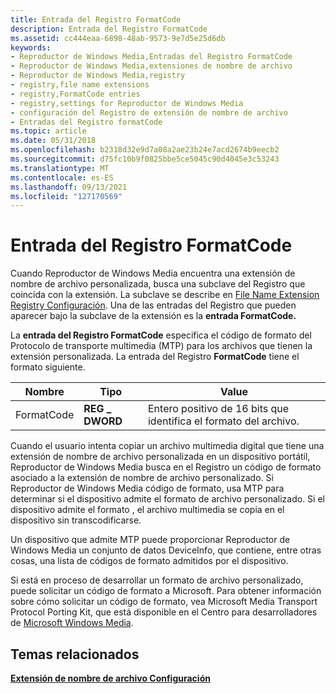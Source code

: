 ```yaml
---
title: Entrada del Registro FormatCode
description: Entrada del Registro FormatCode
ms.assetid: cc444eaa-6898-48ab-9573-9e7d5e25d6db
keywords:
- Reproductor de Windows Media,Entradas del Registro FormatCode
- Reproductor de Windows Media,extensiones de nombre de archivo
- Reproductor de Windows Media,registry
- registry,file name extensions
- registry,FormatCode entries
- registry,settings for Reproductor de Windows Media
- configuración del Registro de extensión de nombre de archivo
- Entradas del Registro formatCode
ms.topic: article
ms.date: 05/31/2018
ms.openlocfilehash: b2318d32e9d7a08a2ae23b24e7acd2674b9eecb2
ms.sourcegitcommit: d75fc10b9f0825bbe5ce5045c90d4045e3c53243
ms.translationtype: MT
ms.contentlocale: es-ES
ms.lasthandoff: 09/13/2021
ms.locfileid: "127170569"
---
```

# <a name="formatcode-registry-entry"></a>Entrada del Registro FormatCode

Cuando Reproductor de Windows Media encuentra una extensión de nombre de archivo personalizada, busca una subclave del Registro que coincida con la extensión. La subclave se describe en [File Name Extension Registry Configuración](file-name-extension-registry-settings.md). Una de las entradas del Registro que pueden aparecer bajo la subclave de la extensión es la **entrada FormatCode.**

La **entrada del Registro FormatCode** especifica el código de formato del Protocolo de transporte multimedia (MTP) para los archivos que tienen la extensión personalizada. La entrada del Registro **FormatCode** tiene el formato siguiente.



| Nombre       | Tipo           | Value                                                             |
|------------|----------------|-------------------------------------------------------------------|
| FormatCode | **REG \_ DWORD** | Entero positivo de 16 bits que identifica el formato del archivo. |



 

Cuando el usuario intenta copiar un archivo multimedia digital que tiene una extensión de nombre de archivo personalizada en un dispositivo portátil, Reproductor de Windows Media busca en el Registro un código de formato asociado a la extensión de nombre de archivo personalizado. Si Reproductor de Windows Media código de formato, usa MTP para determinar si el dispositivo admite el formato de archivo personalizado. Si el dispositivo admite el formato , el archivo multimedia se copia en el dispositivo sin transcodificarse.

Un dispositivo que admite MTP puede proporcionar Reproductor de Windows Media un conjunto de datos DeviceInfo, que contiene, entre otras cosas, una lista de códigos de formato admitidos por el dispositivo.

Si está en proceso de desarrollar un formato de archivo personalizado, puede solicitar un código de formato a Microsoft. Para obtener información sobre cómo solicitar un código de formato, vea Microsoft Media Transport Protocol Porting Kit, que está disponible en el Centro para desarrolladores de [Microsoft Windows Media](https://msdn.microsoft.com/windowsmedia/default.aspx).

## <a name="related-topics"></a>Temas relacionados

<dl> <dt>

[**Extensión de nombre de archivo Configuración**](file-name-extension-registry-settings.md)
</dt> </dl>

 

 




